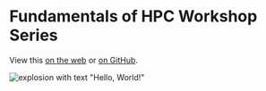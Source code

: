 # Fundamentals of HPC Workshop Series

View this [on the web][1] or [on GitHub][2].

![explosion with text "Hello, World!"][img_test]

[1]: https://izaakm.github.io/fundamentals-hpc
[2]: https://github.com/izaakm/fundamentals-hpc
[3]: https://docs.github.com/en/pages/quickstart
    "Quickstart for GitHub Pages"
[4]: https://docs.github.com/en/pages/setting-up-a-github-pages-site-with-jekyll/setting-a-markdown-processor-for-your-github-pages-site-using-jekyll
    "Setting a Markdown processor for your GitHub Pages site using Jekyll"
[img_test]: https://docs.google.com/drawings/d/e/2PACX-1vR2-LDotag4dteY8d1w0aZqchJacez2jK-oT2obe6xUmIBUfo9svB6rdb9LlbRRe68wvKyeclo5u7s6/pub?w=960&h=720

<!-- END -->
